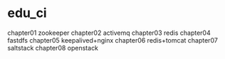 # edu_ci

chapter01 zookeeper
chapter02 activemq
chapter03 redis
chapter04 fastdfs
chapter05 keepalived+nginx
chapter06 redis+tomcat
chapter07 saltstack
chapter08 openstack